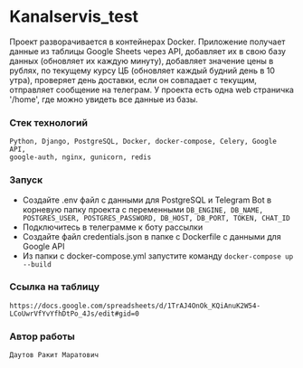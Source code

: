 # Kanalservis_test

Проект разворачивается в контейнерах Docker.
Приложение получает данные из таблицы Google Sheets через API,
добавляет их в свою базу данных (обновляет их каждую минуту),
добавляет значение цены в рублях, по текущему курсу ЦБ (обновляет каждый будний день в 10 утра),
проверяет день доставки, если он совпадает с текущим, отправляет сообщение на телеграм.
У проекта есть одна web страничка '/home', где можно увидеть все данные из базы.

### Стек технологий

    Python, Django, PostgreSQL, Docker, docker-compose, Celery, Google API, 
    google-auth, nginx, gunicorn, redis

### Запуск
    
- Создайте .env файл с данными для PostgreSQL и Telegram Bot в корневую папку проекта с переменными
``` DB_ENGINE, DB_NAME, POSTGRES_USER, POSTGRES_PASSWORD, DB_HOST, DB_PORT, TOKEN, CHAT_ID ```
- Подключитесь в телеграмме к боту рассылки
- Создайте файл credentials.json в папке с Dockerfile с данными для Google API
- Из папки с docker-compose.yml запустите команду
``` docker-compose up --build ```

### Ссылка на таблицу

    https://docs.google.com/spreadsheets/d/1TrAJ4OnOk_KQiAnuK2W54-LCoUwrVfYvYfhDtPo_4Js/edit#gid=0
  
### Автор работы
  
    Даутов Ракит Маратович
